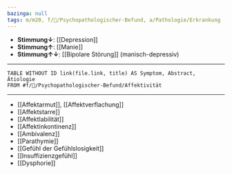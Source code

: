 ```yaml
---
bazinga: null
tags: m/m20, f/💭/Psychopathologischer-Befund, a/Pathologie/Erkrankung
---
```

- **Stimmung↓**: [[Depression]]
- **Stimmung↑**: [[Manie]]
- **Stimmung↑↓**: [[Bipolare Störung]] (manisch-depressiv)
---
```dataview
TABLE WITHOUT ID link(file.link, title) AS Symptom, Abstract, Ätiologie
FROM #f/💭/Psychopathologischer-Befund/Affektivität 
```
---
- [[Affektarmut]], [[Affektverflachung]]
- [[Affektstarre]]
- [[Affektlabilität]]
- [[Affektinkontinenz]]
- [[Ambivalenz]]
- [[Parathymie]]
- [[Gefühl der Gefühlslosigkeit]]
- [[Insuffizienzgefühl]]
- [[Dysphorie]]